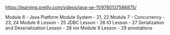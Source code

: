 
https://learning.oreilly.com/videos/java-se-11/9780137586875/

Module 6 - Java Platform Module System - 21, 22
Module 7 - Concurrency - 23, 24
Module 8 
  Lesson - 25 JDBC
  Lesson - 26 IO
  Lesson - 27 Serialization and Deserialization
  Lesson - 28 nio
Module 9
  Lesson - 29 annotations

  
